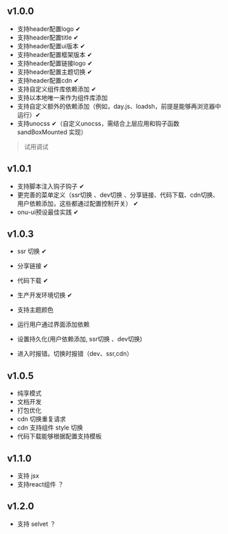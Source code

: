 ## v1.0.0
 - 支持header配置logo ✔
 - 支持header配置title ✔
 - 支持header配置ui版本 ✔
 - 支持header配置框架版本 ✔
 - 支持header配置链接logo ✔
 - 支持header配置主题切换 ✔
 - 支持header配置cdn ✔
 - 支持自定义组件库依赖添加 ✔
 - 支持以本地唯一来作为组件库添加
 - 支持自定义额外的依赖添加（例如，day.js、loadsh，前提是能够再浏览器中运行）✔
 - 支持unocss ✔（自定义unocss，需结合上层应用和钩子函数 sandBoxMounted 实现）
> 试用调试
## v1.0.1  
 - 支持脚本注入钩子钩子 ✔
 - 更完善的菜单定义（ssr切换 、dev切换 、分享链接、代码下载、cdn切换、用户依赖添加，这些都通过配置控制开关） ✔
 - onu-ui预设最佳实践 ✔
## v1.0.3
 - ssr 切换 ✔
 - 分享链接 ✔
 - 代码下载 ✔
 - 生产开发环境切换 ✔

 - 支持主题颜色

 - 运行用户通过界面添加依赖
 - 设置持久化(用户依赖添加, ssr切换 、dev切换)
 - 进入时报错。切换时报错（dev、ssr,cdn）
## v1.0.5
- 纯享模式
- 文档开发
- 打包优化
- cdn 切换重复请求
- cdn 支持组件 style 切换
- 代码下载能够根据配置支持模板
## v1.1.0   
 - 支持 jsx
 - 支持react组件 ？
## v1.2.0   
 - 支持 selvet ？
